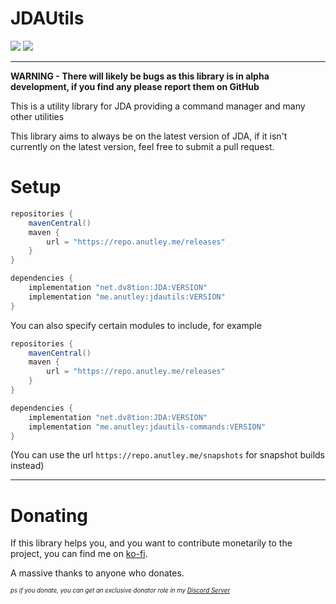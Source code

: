 # JDAUtils
![](https://repo.anutley.me/api/badge/latest/releases/me/anutley/jdautils?color=40c14a&name=Release&prefix=v)
![](https://repo.anutley.me/api/badge/latest/snapshots/me/anutley/jdautils?color=40c14a&name=Snapshot&prefix=v)

--- 

**WARNING - There will likely be bugs as this library is in alpha development, if you find any please report them on
GitHub**

This is a utility library for JDA providing a command manager and many other utilities

This library aims to always be on the latest version of JDA, if it isn't currently on the latest version, feel free to
submit a pull request.

# Setup

```groovy
repositories {
    mavenCentral()
    maven {
        url = "https://repo.anutley.me/releases"
    }
}

dependencies {
    implementation "net.dv8tion:JDA:VERSION"
    implementation "me.anutley:jdautils:VERSION"
}
```

You can also specify certain modules to include, for example

```groovy
repositories {
    mavenCentral()
    maven {
        url = "https://repo.anutley.me/releases"
    }
}

dependencies {
    implementation "net.dv8tion:JDA:VERSION"
    implementation "me.anutley:jdautils-commands:VERSION"
}
```
(You can use the url `https://repo.anutley.me/snapshots` for snapshot builds instead)

---

# Donating

If this library helps you, and you want to contribute monetarily to the project, you can find me
on [ko-fi](https://ko-fi.com/anutley).

A massive thanks to anyone who donates.

<sup><sub><em>ps if you donate, you can get an exclusive donator role in
my [Discord Server](https://discord.gg/NtbNhGt3XN) </em></sub></sup>
